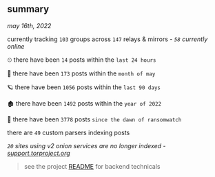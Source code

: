 
## summary
_may 16th, 2022_

currently tracking `103` groups across `147` relays & mirrors - _`58` currently online_

⏲ there have been `14` posts within the `last 24 hours`

🦈 there have been `173` posts within the `month of may`

🪐 there have been `1056` posts within the `last 90 days`

🏚 there have been `1492` posts within the `year of 2022`

🦕 there have been `3778` posts `since the dawn of ransomwatch`

there are `49` custom parsers indexing posts

_`20` sites using v2 onion services are no longer indexed - [support.torproject.org](https://support.torproject.org/onionservices/v2-deprecation/)_

> see the project [README](https://github.com/thetanz/ransomwatch#ransomwatch--) for backend technicals
